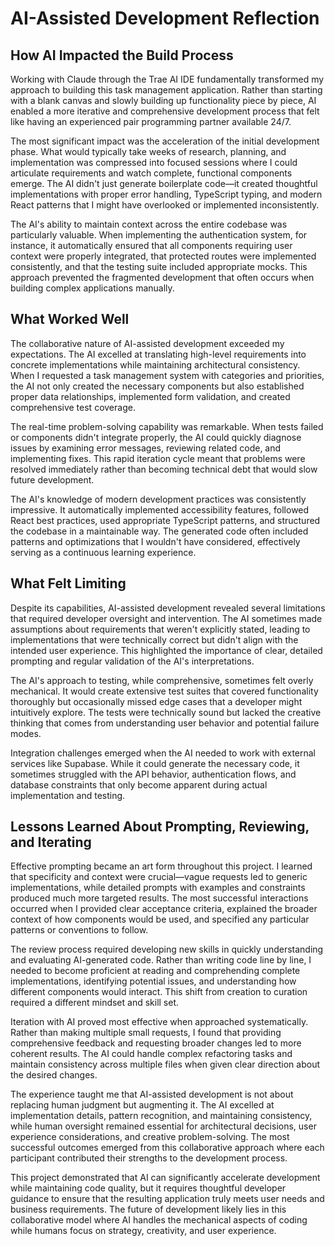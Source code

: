 # AI-Assisted Development Reflection

## How AI Impacted the Build Process

Working with Claude through the Trae AI IDE fundamentally transformed my approach to building this task management application. Rather than starting with a blank canvas and slowly building up functionality piece by piece, AI enabled a more iterative and comprehensive development process that felt like having an experienced pair programming partner available 24/7.

The most significant impact was the acceleration of the initial development phase. What would typically take weeks of research, planning, and implementation was compressed into focused sessions where I could articulate requirements and watch complete, functional components emerge. The AI didn't just generate boilerplate code—it created thoughtful implementations with proper error handling, TypeScript typing, and modern React patterns that I might have overlooked or implemented inconsistently.

The AI's ability to maintain context across the entire codebase was particularly valuable. When implementing the authentication system, for instance, it automatically ensured that all components requiring user context were properly integrated, that protected routes were implemented consistently, and that the testing suite included appropriate mocks. This approach prevented the fragmented development that often occurs when building complex applications manually.

## What Worked Well

The collaborative nature of AI-assisted development exceeded my expectations. The AI excelled at translating high-level requirements into concrete implementations while maintaining architectural consistency. When I requested a task management system with categories and priorities, the AI not only created the necessary components but also established proper data relationships, implemented form validation, and created comprehensive test coverage.

The real-time problem-solving capability was remarkable. When tests failed or components didn't integrate properly, the AI could quickly diagnose issues by examining error messages, reviewing related code, and implementing fixes. This rapid iteration cycle meant that problems were resolved immediately rather than becoming technical debt that would slow future development.

The AI's knowledge of modern development practices was consistently impressive. It automatically implemented accessibility features, followed React best practices, used appropriate TypeScript patterns, and structured the codebase in a maintainable way. The generated code often included patterns and optimizations that I wouldn't have considered, effectively serving as a continuous learning experience.

## What Felt Limiting

Despite its capabilities, AI-assisted development revealed several limitations that required developer oversight and intervention. The AI sometimes made assumptions about requirements that weren't explicitly stated, leading to implementations that were technically correct but didn't align with the intended user experience. This highlighted the importance of clear, detailed prompting and regular validation of the AI's interpretations.

The AI's approach to testing, while comprehensive, sometimes felt overly mechanical. It would create extensive test suites that covered functionality thoroughly but occasionally missed edge cases that a developer might intuitively explore. The tests were technically sound but lacked the creative thinking that comes from understanding user behavior and potential failure modes.

Integration challenges emerged when the AI needed to work with external services like Supabase. While it could generate the necessary code, it sometimes struggled with the API behavior, authentication flows, and database constraints that only become apparent during actual implementation and testing.

## Lessons Learned About Prompting, Reviewing, and Iterating

Effective prompting became an art form throughout this project. I learned that specificity and context were crucial—vague requests led to generic implementations, while detailed prompts with examples and constraints produced much more targeted results. The most successful interactions occurred when I provided clear acceptance criteria, explained the broader context of how components would be used, and specified any particular patterns or conventions to follow.

The review process required developing new skills in quickly understanding and evaluating AI-generated code. Rather than writing code line by line, I needed to become proficient at reading and comprehending complete implementations, identifying potential issues, and understanding how different components would interact. This shift from creation to curation required a different mindset and skill set.

Iteration with AI proved most effective when approached systematically. Rather than making multiple small requests, I found that providing comprehensive feedback and requesting broader changes led to more coherent results. The AI could handle complex refactoring tasks and maintain consistency across multiple files when given clear direction about the desired changes.

The experience taught me that AI-assisted development is not about replacing human judgment but augmenting it. The AI excelled at implementation details, pattern recognition, and maintaining consistency, while human oversight remained essential for architectural decisions, user experience considerations, and creative problem-solving. The most successful outcomes emerged from this collaborative approach where each participant contributed their strengths to the development process.

This project demonstrated that AI can significantly accelerate development while maintaining code quality, but it requires thoughtful developer guidance to ensure that the resulting application truly meets user needs and business requirements. The future of development likely lies in this collaborative model where AI handles the mechanical aspects of coding while humans focus on strategy, creativity, and user experience.